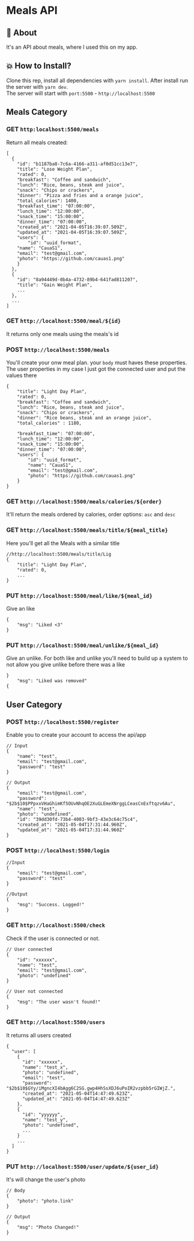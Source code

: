 # Meals API

## 💚 About
It's an API about meals, where I used this on my app.

## 💥 How to Install?

Clone this rep, install all dependencies with `yarn install`. After install run the server with `yarn dev`. <br>
The server will start with `port:5500` - `http://localhost:5500`

## Meals Category

### GET `http:localhost:5500/meals`
Return all meals created:
```
[
  {
    "id": "b1187ba8-7c6a-4166-a311-af0d51cc13e7",
    "title": "Lose Weight Plan",
    "rated": 0,
    "breakfast": "Coffee and sandwich",
    "lunch": "Rice, beans, steak and juice",
    "snack": "Chips or crackers",
    "dinner": "Pizza and fries and a orange juice",
    "total_calories": 1400,
    "breakfast_time": "07:00:00",
    "lunch_time": "12:00:00",
    "snack_time": "15:00:00",
    "dinner_time": "07:00:00",
    "created_at": "2021-04-05T16:39:07.509Z",
    "updated_at": "2021-04-05T16:39:07.509Z",
    "users": {
        "id": "uuid_format",
  	"name": "CauaS1",
  	"email": "test@gmail.com",
  	"photo": "https://github.com/cauas1.png"
    }
  },
  {
    "id": "8a94449d-0b4a-4732-89b4-641fad811207",
    "title": "Gain Weight Plan",
    ...
  },
  ...
]
  ```
### GET `http://localhost:5500/meal/${id}`
It returns only one meals using the meals's id

### POST `http://localhost:5500/meals`
You'll create your onw meal plan. your `body` must haves these properties. The user properties in my case I just got the connected user and put the values there
```
{
	"title": "Light Day Plan",
	"rated": 0,
	"breakfast": "Coffee and sandwich",
	"lunch": "Rice, beans, steak and juice",
	"snack": "Chips or crackers",
	"dinner": "Rice beans, steak and an orange juice",
	"total_calories" : 1180,
	
	"breakfast_time": "07:00:00",
	"lunch_time": "12:00:00",
	"snack_time": "15:00:00",
	"dinner_time": "07:00:00",
	"users": {
	    "id": "uuid_format",
  	    "name": "CauaS1",
 	    "email": "test@gmail.com",
  	    "photo": "https://github.com/cauas1.png"
	}
}

```

### GET `http://localhost:5500/meals/calories/${order}` 
It'll return the meals ordered by calories, order options: `asc` and `desc`

### GET `http://localhost:5500/meals/title/${meal_title}`
Here you'll get all the Meals with a similar title
```
//http://localhost:5500/meals/title/Lig
{
	"title": "Light Day Plan",
	"rated": 0,
	...
}
```  

### PUT `http://localhost:5500/meal/like/${meal_id}`
Give an like
```
{
  	"msg": "Liked <3"
}
```

### PUT `http://localhost:5500/meal/unlike/${meal_id}`
Give an unlike. For both like and unlike you'll need to build up a system to not allow you give unlike before there was a like
```
}
  	"msg": "Liked was removed"
{
```

## User Category

### POST `http://localhost:5500/register`
Enable you to create your account to access the api/app
```
// Input
{
 	"name": "test",
  	"email": "test@gmail.com",
  	"password": "test"
}

// Output
{
  	"email": "test@gmail.com",
  	"password": "$2b$10$PPpxxVHaGhimKf5OUvNhqOE2XuGLEmeXNrggLCeasCnExftqzv6Au",
  	"name": "test",
  	"photo": "undefined",
  	"id": "39dd30fd-73b4-4003-9bf3-43e3c64c75c4",
  	"created_at": "2021-05-04T17:31:44.960Z",
	"updated_at": "2021-05-04T17:31:44.960Z"
}
```

### POST `http://localhost:5500/login`
```
//Input
{
  	"email": "test@gmail.com",
  	"password": "test"
}

//Output
{
  	"msg": "Success. Logged!"
}
```

### GET `http://localhost:5500/check`
Check if the user is connected or not.
```
// User connected
{
  	"id": "xxxxxx",
  	"name": "test",
  	"email": "test@gmail.com",
 	"photo": "undefined"
}

// User not connected
{
	"msg": "The user wasn't found!"
}
```

### GET `http://localhost:5500/users`
It returns all users created
```
{
  "user": [
    {
      "id": "xxxxxx",
      "name": "test_x",
      "photo": "undefined",
      "email": "test",
      "password": "$2b$10$GYy/iMgncXI4bAgg6C2SG.gwp4HhSsXDJ6uPoIR2vzpbb5rGIWjZ.",
      "created_at": "2021-05-04T14:47:49.623Z",
      "updated_at": "2021-05-04T14:47:49.623Z"
    },
    {
      "id": "yyyyyy",
      "name": "test_y",
      "photo": "undefined",
      ...
    }  
    ...
  ] 
}
```

### PUT `http://localhost:5500/user/update/${user_id}`
It's will change the user's photo
```
// Body
{
	"photo": "photo.link"
}

// Output
{
	"msg": "Photo Changed!"
}
```
